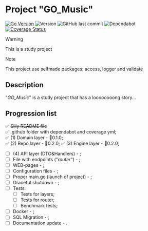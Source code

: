 # Project "**GO_Music**"

[![Go Version](https://img.shields.io/badge/Go-1.24+-blue.svg)](https://golang.org/doc/install)
![Version](https://img.shields.io/github/v/tag/SerMoskvin/GO_Music)
![GitHub last commit](https://img.shields.io/github/last-commit/SerMoskvin/GO_Music)
![Dependabot](https://badgen.net/github/dependabot/SerMoskvin/GO_Music)
[![Coverage Status](https://coveralls.io/repos/github/SerMoskvin/GO_Music/badge.svg?branch=main)](https://coveralls.io/github/SerMoskvin/GO_Music?branch=main)
>[!WARNING]
>This is a study project

>[!NOTE]
>This project use selfmade packages: access, logger and validate 

## Description

"*GO_Music*" is a study project that has a loooooooong story...

## Progression list

✅ ~~Silly README file~~    
✅ .github folder with dependabot and coverage yml;    
✅ (1) Domain layer - 🔖0.1.0;  
✅ (2) Repo layer - 🔖0.2.0;
✅ (3) Engine layer - 🔖0.2.0;
- [ ] (4) API layer (DTO&Handlers) - ;
- [ ] File with endpoints ("*router*") - ;
- [ ] WEB-pages - ;
- [ ] Configuration files - ;
- [ ] Proper main.go (launch of project) - ;
- [ ] Graceful shutdown - ;
- [ ] Tests:
    - [ ] Tests for layers;
    - [ ] Tests for router;
    - [ ] Benchmark tests;
- [ ] Docker - ;
- [ ] SQL Migration - ;
- [ ] Documentation update - .
